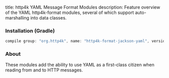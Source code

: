title: http4k YAML Message Format Modules
description: Feature overview of the YAML http4k-format modules, several of which support auto-marshalling into data classes.

### Installation (Gradle)

```groovy
compile group: "org.http4k", name: "http4k-format-jackson-yaml", version: "3.254.0"
```

### About
These modules add the ability to use YAML as a first-class citizen when reading from and to HTTP messages. 

[http4k]: https://http4k.org
